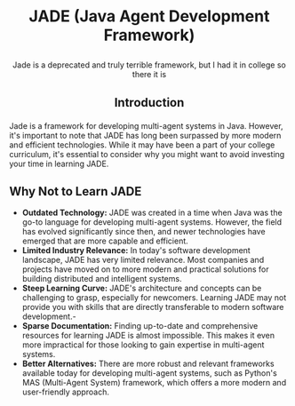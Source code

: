 <h1>
  <p align="center">
    JADE (Java Agent Development Framework)
  </p>
</h1>

<p align="center">
    Jade is a deprecated and truly terrible framework, but I had it in college so there it is
</p>

<h2>
  <p align="center">
    Introduction
  </p>
</h2>

Jade is a framework for developing multi-agent systems in Java. However, it's important to note that JADE has long been surpassed by more modern and efficient technologies. While it may have been a part of your college curriculum, it's essential to consider why you might want to avoid investing your time in learning JADE.

## Why Not to Learn JADE
- **Outdated Technology:** JADE was created in a time when Java was the go-to language for developing multi-agent systems. However, the field has evolved significantly since then, and newer technologies have emerged that are more capable and efficient.
- **Limited Industry Relevance:** In today's software development landscape, JADE has very limited relevance. Most companies and projects have moved on to more modern and practical solutions for building distributed and intelligent systems.
- **Steep Learning Curve:** JADE's architecture and concepts can be challenging to grasp, especially for newcomers. Learning JADE may not provide you with skills that are directly transferable to modern software development.-
- **Sparse Documentation:** Finding up-to-date and comprehensive resources for learning JADE is almost impossible. This makes it even more impractical for those looking to gain expertise in multi-agent systems.
- **Better Alternatives:** There are more robust and relevant frameworks available today for developing multi-agent systems, such as Python's MAS (Multi-Agent System) framework, which offers a more modern and user-friendly approach.